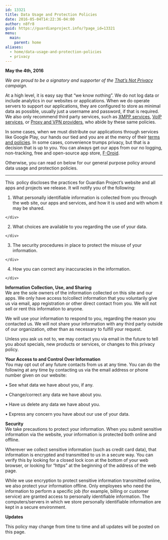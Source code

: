 ```yaml
---
id: 13321
title: Data Usage and Protection Policies
date: 2016-05-04T14:22:36-04:00
author: n8fr8
guid: https://guardianproject.info/?page_id=13321
menu:
  main:
    parent: home
aliases:
  - home/data-usage-and-protection-policies
  - privacy
---
```

**May the 4th, 2016**

_We are proud to be a signatory and supporter of the [That&#8217;s Not Privacy](https://www.thatsnotprivacy.com/) campaign._

At a high level, it is easy say that &#8220;we know nothing&#8221;. We do not log data or include analytics in our websites or applications. When we do operate servers to support our applications, they are configured to store as minimal data as possible, usually just a username and password, if that is required. We also only recommend third party services, such as [XMPP services](https://www.otr.im/chat.html), [VoIP services](https://ostel.co), or [Proxy and VPN providers](https://torproject.org), who abide by these same policies.

In some cases, when we must distribute our applications through services like Google Play, our hands our tied and you are at the mercy of their [terms and policies](https://play.google.com/about/play-terms.html). In some cases, convenience trumps privacy, but that is a decision that is up to you. You can always get our apps from our no logging, non-tracking, free and open-source app store, [F-Droid](/fdroid).

Otherwise, you can read on below for our general purpose policy around data usage and protection policies.

* * *

This  policy discloses the practices for Guardian Project&#8217;s website and all apps and projects we release. It will notify you of the following:

  1. <div>
      What personally identifiable information is collected from you through the web site, our apps and services, and how it is used and with whom it may be shared.
    </div>

  2. <div>
      What choices are available to you regarding the use of your data.
    </div>

  3. <div>
      The security procedures in place to protect the misuse of your information.
    </div>

  4. <div>
      How you can correct any inaccuracies in the information.
    </div>

**Information Collection, Use, and Sharing**  
We are the sole owners of the information collected on this site and our apps. We only have access to/collect information that you voluntarily give us via email, app registration or other direct contact from you. We will not sell or rent this information to anyone.

We will use your information to respond to you, regarding the reason you contacted us. We will not share your information with any third party outside of our organization, other than as necessary to fulfill your request.

Unless you ask us not to, we may contact you via email in the future to tell you about specials, new products or services, or changes to this privacy policy.

**Your Access to and Control Over Information**  
You may opt out of any future contacts from us at any time. You can do the following at any time by contacting us via the email address or phone number given on our website:

• See what data we have about you, if any.

• Change/correct any data we have about you.

• Have us delete any data we have about you.

• Express any concern you have about our use of your data.

**Security**  
We take precautions to protect your information. When you submit sensitive information via the website, your information is protected both online and offline.

Wherever we collect sensitive information (such as credit card data), that information is encrypted and transmitted to us in a secure way. You can verify this by looking for a closed lock icon at the bottom of your web browser, or looking for &#8220;https&#8221; at the beginning of the address of the web page.

While we use encryption to protect sensitive information transmitted online, we also protect your information offline. Only employees who need the information to perform a specific job (for example, billing or customer service) are granted access to personally identifiable information. The computers/servers in which we store personally identifiable information are kept in a secure environment.

**Updates**

This policy may change from time to time and all updates will be posted on this page.

&nbsp;